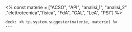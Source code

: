 <% const materie = ["ACSO", "API", "analisi_1", "analisi_2" ,"elettrotecnica","fisica", "FdA", "GAL", "LeA", "PSI"] %>

```anki
deck: <% tp.system.suggester(materie, materie) %> 
---